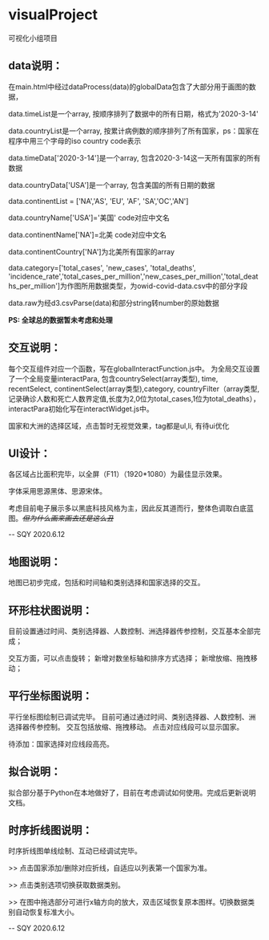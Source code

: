 # visualProject
可视化小组项目
## data说明：

在main.html中经过dataProcess(data)的globalData包含了大部分用于画图的数据，

data.timeList是一个array, 按顺序排列了数据中的所有日期，格式为'2020-3-14'

data.countryList是一个array, 按累计病例数的顺序排列了所有国家，ps：国家在程序中用三个字母的iso country code表示

data.timeData['2020-3-14']是一个array, 包含2020-3-14这一天所有国家的所有数据

data.countryData['USA']是一个array, 包含美国的所有日期的数据

data.continentList = ['NA','AS', 'EU', 'AF', 'SA','OC','AN']

data.countryName['USA']='美国' code对应中文名

data.continentName['NA']=北美 code对应中文名

data.continentCountry['NA']为北美所有国家的array

data.category=['total_cases', 'new_cases', 'total_deaths', 'incidence_rate','total_cases_per_million','new_cases_per_million','total_deaths_per_million']为作图所用数据类型，为owid-covid-data.csv中的部分字段

data.raw为经d3.csvParse(data)和部分string转number的原始数据

**PS: 全球总的数据暂未考虑和处理**

## 交互说明：

每个交互组件对应一个函数，写在globalInteractFunction.js中。
为全局交互设置了一个全局变量interactPara, 包含countrySelect(array类型), time, recentSelect, continentSelect(array类型),category, countryFilter（array类型,记录确诊人数和死亡人数界定值,长度为2,0位为total_cases,1位为total_deaths），interactPara初始化写在interactWidget.js中。

国家和大洲的选择区域，点击暂时无视觉效果，tag都是ul,li, 有待ui优化

## UI设计：
各区域占比面积完毕，以全屏（F11）（1920\*1080）为最佳显示效果。

字体采用思源黑体、思源宋体。

考虑目前电子展示多以黑底科技风格为主，因此反其道而行，整体色调取白底蓝图。~~*但为什么画来画去还是这么丑*~~

-- SQY 2020.6.12

## 地图说明：
地图已初步完成，包括和时间轴和类别选择和国家选择的交互。


## 环形柱状图说明：
目前设置通过时间、类别选择器、人数控制、洲选择器传参控制，交互基本全部完成；

交互方面，可以点击旋转；
新增对数坐标轴和排序方式选择；
新增放缩、拖拽移动；

## 平行坐标图说明：
平行坐标图绘制已调试完毕。
目前可通过通过时间、类别选择器、人数控制、洲选择器传参控制。
交互包括放缩、拖拽移动。
点击对应线段可以显示国家。

待添加：国家选择对应线段高亮。

## 拟合说明：
拟合部分基于Python在本地做好了，目前在考虑调试如何使用。完成后更新说明文档。

## 时序折线图说明：
时序折线图单线绘制、互动已经调试完毕。

\>\> 点击国家添加/删除对应折线，自适应以列表第一个国家为准。

\>\> 点击类别选项切换获取数据类别。

\>\> 在图中拖选部分可进行x轴方向的放大，双击区域恢复原本图样。切换数据类别自动恢复标准大小。

-- SQY 2020.6.12
